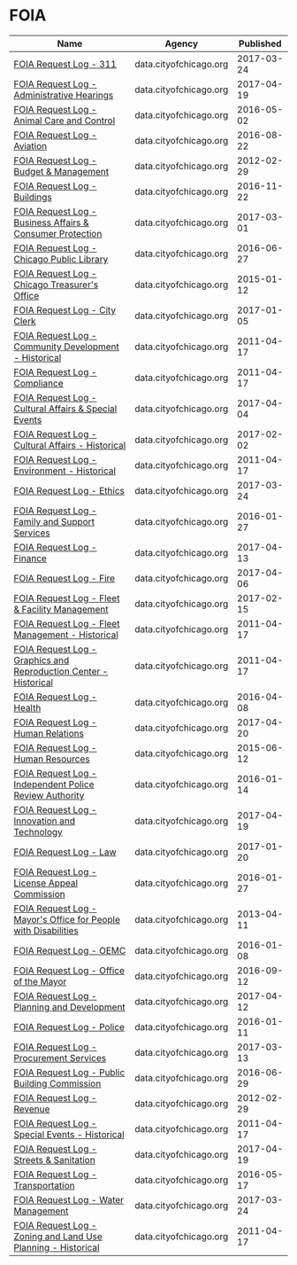 # FOIA

Name | Agency | Published
---- | ---- | ---------
[FOIA Request Log - 311](../socrata/j2p9-gdf5.md) | data.cityofchicago.org | 2017-03-24
[FOIA Request Log - Administrative Hearings](../socrata/t58s-ja5s.md) | data.cityofchicago.org | 2017-04-19
[FOIA Request Log - Animal Care and Control](../socrata/b989-387c.md) | data.cityofchicago.org | 2016-05-02
[FOIA Request Log - Aviation](../socrata/jbth-h7cm.md) | data.cityofchicago.org | 2016-08-22
[FOIA Request Log - Budget & Management](../socrata/c323-fb2i.md) | data.cityofchicago.org | 2012-02-29
[FOIA Request Log - Buildings](../socrata/ucsz-xe6d.md) | data.cityofchicago.org | 2016-11-22
[FOIA Request Log - Business Affairs & Consumer Protection](../socrata/ybhx-inqb.md) | data.cityofchicago.org | 2017-03-01
[FOIA Request Log - Chicago Public Library](../socrata/n379-5uzu.md) | data.cityofchicago.org | 2016-06-27
[FOIA Request Log - Chicago Treasurer's Office](../socrata/8gyi-fawp.md) | data.cityofchicago.org | 2015-01-12
[FOIA Request Log - City Clerk](../socrata/72qm-3bwf.md) | data.cityofchicago.org | 2017-01-05
[FOIA Request Log - Community Development - Historical](../socrata/rpya-q7ut.md) | data.cityofchicago.org | 2011-04-17
[FOIA Request Log - Compliance](../socrata/pv55-neb6.md) | data.cityofchicago.org | 2011-04-17
[FOIA Request Log - Cultural Affairs & Special Events](../socrata/ikdf-ernx.md) | data.cityofchicago.org | 2017-04-04
[FOIA Request Log - Cultural Affairs - Historical](../socrata/npw8-6cq9.md) | data.cityofchicago.org | 2017-02-02
[FOIA Request Log - Environment - Historical](../socrata/s7ek-ru5b.md) | data.cityofchicago.org | 2011-04-17
[FOIA Request Log - Ethics](../socrata/fhb6-wwuu.md) | data.cityofchicago.org | 2017-03-24
[FOIA Request Log - Family and Support Services](../socrata/yfhi-bd8g.md) | data.cityofchicago.org | 2016-01-27
[FOIA Request Log - Finance](../socrata/7avf-ek45.md) | data.cityofchicago.org | 2017-04-13
[FOIA Request Log - Fire](../socrata/un3c-ixb7.md) | data.cityofchicago.org | 2017-04-06
[FOIA Request Log - Fleet & Facility Management](../socrata/nd4p-ckx9.md) | data.cityofchicago.org | 2017-02-15
[FOIA Request Log - Fleet Management - Historical](../socrata/ten5-q8vs.md) | data.cityofchicago.org | 2011-04-17
[FOIA Request Log - Graphics and Reproduction Center - Historical](../socrata/57s6-wkzs.md) | data.cityofchicago.org | 2011-04-17
[FOIA Request Log - Health](../socrata/4h87-zdcp.md) | data.cityofchicago.org | 2016-04-08
[FOIA Request Log - Human Relations](../socrata/52q7-yupi.md) | data.cityofchicago.org | 2017-04-20
[FOIA Request Log - Human Resources](../socrata/7zkx-3pp7.md) | data.cityofchicago.org | 2015-06-12
[FOIA Request Log - Independent Police Review Authority](../socrata/gzxp-vdqf.md) | data.cityofchicago.org | 2016-01-14
[FOIA Request Log - Innovation and Technology](../socrata/4nng-j9hd.md) | data.cityofchicago.org | 2017-04-19
[FOIA Request Log - Law](../socrata/44bx-ncpi.md) | data.cityofchicago.org | 2017-01-20
[FOIA Request Log - License Appeal Commission](../socrata/4nkr-n688.md) | data.cityofchicago.org | 2016-01-27
[FOIA Request Log - Mayor's Office for People with Disabilities](../socrata/fazv-a8mb.md) | data.cityofchicago.org | 2013-04-11
[FOIA Request Log - OEMC](../socrata/8pxc-mzcv.md) | data.cityofchicago.org | 2016-01-08
[FOIA Request Log - Office of the Mayor](../socrata/srzw-dcvg.md) | data.cityofchicago.org | 2016-09-12
[FOIA Request Log - Planning and Development](../socrata/5ztz-espx.md) | data.cityofchicago.org | 2017-04-12
[FOIA Request Log - Police](../socrata/wjkc-agnm.md) | data.cityofchicago.org | 2016-01-11
[FOIA Request Log - Procurement Services](../socrata/bcyv-67qk.md) | data.cityofchicago.org | 2017-03-13
[FOIA Request Log - Public Building Commission](../socrata/ngnv-dvxx.md) | data.cityofchicago.org | 2016-06-29
[FOIA Request Log - Revenue](../socrata/zrv6-shhf.md) | data.cityofchicago.org | 2012-02-29
[FOIA Request Log - Special Events - Historical](../socrata/kpzx-wx3r.md) | data.cityofchicago.org | 2011-04-17
[FOIA Request Log - Streets & Sanitation](../socrata/zpd8-zq4w.md) | data.cityofchicago.org | 2017-04-19
[FOIA Request Log - Transportation](../socrata/u9qt-tv7d.md) | data.cityofchicago.org | 2016-05-17
[FOIA Request Log - Water Management](../socrata/cxfr-dd4a.md) | data.cityofchicago.org | 2017-03-24
[FOIA Request Log - Zoning and Land Use Planning - Historical](../socrata/2nra-kpzu.md) | data.cityofchicago.org | 2011-04-17

